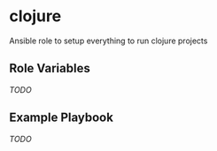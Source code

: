 clojure
=========

Ansible role to setup everything to run clojure projects

Role Variables
--------------

_TODO_

Example Playbook
----------------

_TODO_
